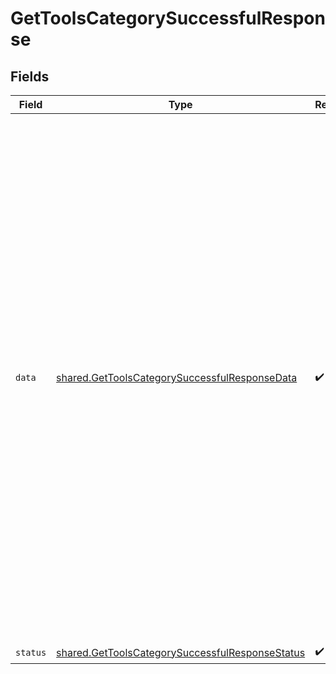 # GetToolsCategorySuccessfulResponse


## Fields

| Field                                                                                                                                                                                                                                                                                                                                                                                                                                                                                                                                                                                                                                                                                 | Type                                                                                                                                                                                                                                                                                                                                                                                                                                                                                                                                                                                                                                                                                  | Required                                                                                                                                                                                                                                                                                                                                                                                                                                                                                                                                                                                                                                                                              | Description                                                                                                                                                                                                                                                                                                                                                                                                                                                                                                                                                                                                                                                                           | Example                                                                                                                                                                                                                                                                                                                                                                                                                                                                                                                                                                                                                                                                               |
| ------------------------------------------------------------------------------------------------------------------------------------------------------------------------------------------------------------------------------------------------------------------------------------------------------------------------------------------------------------------------------------------------------------------------------------------------------------------------------------------------------------------------------------------------------------------------------------------------------------------------------------------------------------------------------------- | ------------------------------------------------------------------------------------------------------------------------------------------------------------------------------------------------------------------------------------------------------------------------------------------------------------------------------------------------------------------------------------------------------------------------------------------------------------------------------------------------------------------------------------------------------------------------------------------------------------------------------------------------------------------------------------- | ------------------------------------------------------------------------------------------------------------------------------------------------------------------------------------------------------------------------------------------------------------------------------------------------------------------------------------------------------------------------------------------------------------------------------------------------------------------------------------------------------------------------------------------------------------------------------------------------------------------------------------------------------------------------------------- | ------------------------------------------------------------------------------------------------------------------------------------------------------------------------------------------------------------------------------------------------------------------------------------------------------------------------------------------------------------------------------------------------------------------------------------------------------------------------------------------------------------------------------------------------------------------------------------------------------------------------------------------------------------------------------------- | ------------------------------------------------------------------------------------------------------------------------------------------------------------------------------------------------------------------------------------------------------------------------------------------------------------------------------------------------------------------------------------------------------------------------------------------------------------------------------------------------------------------------------------------------------------------------------------------------------------------------------------------------------------------------------------- |
| `data`                                                                                                                                                                                                                                                                                                                                                                                                                                                                                                                                                                                                                                                                                | [shared.GetToolsCategorySuccessfulResponseData](../../models/shared/gettoolscategorysuccessfulresponsedata.md)                                                                                                                                                                                                                                                                                                                                                                                                                                                                                                                                                                        | :heavy_check_mark:                                                                                                                                                                                                                                                                                                                                                                                                                                                                                                                                                                                                                                                                    | N/A                                                                                                                                                                                                                                                                                                                                                                                                                                                                                                                                                                                                                                                                                   | {<br/>"tools": [<br/>{<br/>"id": "factorial",<br/>"label": "Factorial",<br/>"assets": {<br/>"logo_url": "https://storage.googleapis.com/kombo-assets/integrations/factorial/logo.svg",<br/>"icon_url": "https://storage.googleapis.com/kombo-assets/integrations/factorial/icon.svg",<br/>"icon_black_url": "https://storage.googleapis.com/kombo-assets/integrations/factorial/icon-black.svg"<br/>},<br/>"coverage": {<br/>"read_models": [<br/>{<br/>"id": "hris_employees",<br/>"label": "Employees"<br/>},<br/>{<br/>"id": "hris_teams",<br/>"label": "Groups"<br/>}<br/>],<br/>"write_actions": [<br/>{<br/>"id": "hris_create_employee",<br/>"label": "Create employee"<br/>}<br/>],<br/>"features": [<br/>{<br/>"id": "automatic_source_writing",<br/>"label": "Automatic Source Writing"<br/>}<br/>]<br/>}<br/>}<br/>]<br/>} |
| `status`                                                                                                                                                                                                                                                                                                                                                                                                                                                                                                                                                                                                                                                                              | [shared.GetToolsCategorySuccessfulResponseStatus](../../models/shared/gettoolscategorysuccessfulresponsestatus.md)                                                                                                                                                                                                                                                                                                                                                                                                                                                                                                                                                                    | :heavy_check_mark:                                                                                                                                                                                                                                                                                                                                                                                                                                                                                                                                                                                                                                                                    | N/A                                                                                                                                                                                                                                                                                                                                                                                                                                                                                                                                                                                                                                                                                   |                                                                                                                                                                                                                                                                                                                                                                                                                                                                                                                                                                                                                                                                                       |